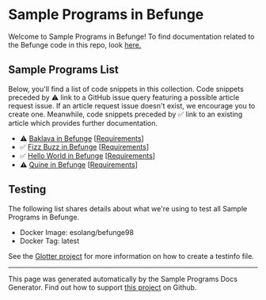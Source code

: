 # Sample Programs in Befunge

Welcome to Sample Programs in Befunge! To find documentation related to the Befunge code in this repo, look [here.](https://sample-programs.therenegadecoder.com/languages/befunge)

## Sample Programs List

Below, you'll find a list of code snippets in this collection. Code snippets preceded by :warning: link to a GitHub issue query featuring a possible article request issue. If an article request issue doesn't exist, we encourage you to create one. Meanwhile, code snippets preceded by :white_check_mark: link to an existing article which provides further documentation.

- :warning: [Baklava in Befunge](https://github.com//TheRenegadeCoder/sample-programs-website/issues?utf8=%E2%9C%93&q=is%3Aissue+is%3Aopen+baklava+befunge) [[Requirements](https://sample-programs.therenegadecoder.com/projects/baklava)]
- :white_check_mark: [Fizz Buzz in Befunge](https://sample-programs.therenegadecoder.com/projects/fizz-buzz/befunge) [[Requirements](https://sample-programs.therenegadecoder.com/projects/fizz-buzz)]
- :white_check_mark: [Hello World in Befunge](https://sample-programs.therenegadecoder.com/projects/hello-world/befunge) [[Requirements](https://sample-programs.therenegadecoder.com/projects/hello-world)]
- :warning: [Quine in Befunge](https://github.com//TheRenegadeCoder/sample-programs-website/issues?utf8=%E2%9C%93&q=is%3Aissue+is%3Aopen+quine+befunge) [[Requirements](https://sample-programs.therenegadecoder.com/projects/quine)]

## Testing

The following list shares details about what we're using to test all Sample Programs in Befunge.

- Docker Image: esolang/befunge98
- Docker Tag: latest

See the [Glotter project](https://github.com/auroq/glotter) for more information on how to create a testinfo file.

---

This page was generated automatically by the Sample Programs Docs Generator. Find out how to support [this project](https://github.com/TheRenegadeCoder/sample-programs-docs-generator) on Github.